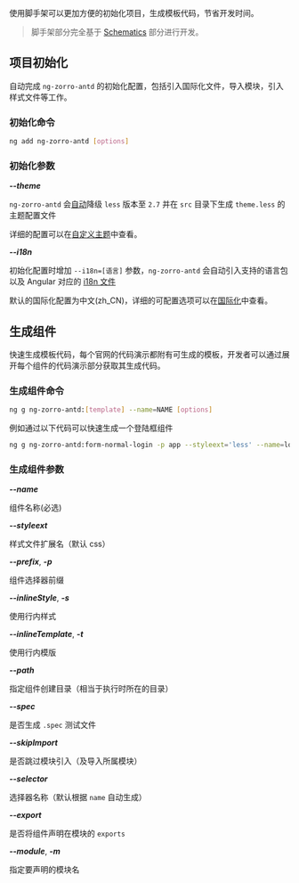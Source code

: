 使用脚手架可以更加方便的初始化项目，生成模板代码，节省开发时间。
> 脚手架部分完全基于 [Schematics](https://blog.angular.io/schematics-an-introduction-dc1dfbc2a2b2) 部分进行开发。

## 项目初始化

自动完成 `ng-zorro-antd` 的初始化配置，包括引入国际化文件，导入模块，引入样式文件等工作。

### 初始化命令

```bash
ng add ng-zorro-antd [options]
```

### 初始化参数

***--theme***

`ng-zorro-antd` 会[自动](https://github.com/angular/angular-cli/issues/10430)降级 `less` 版本至 `2.7` 并在 `src` 目录下生成 `theme.less` 的主题配置文件

详细的配置可以在[自定义主题](/docs/customize-theme/zh)中查看。

***--i18n***

初始化配置时增加 `--i18n=[语言]` 参数，`ng-zorro-antd` 会自动引入支持的语言包以及 Angular 对应的 [i18n 文件](https://angular.io/guide/i18n)

默认的国际化配置为中文(zh_CN)，详细的可配置选项可以在[国际化](/docs/i18n/zh)中查看。

## 生成组件

快速生成模板代码，每个官网的代码演示都附有可生成的模板，开发者可以通过展开每个组件的代码演示部分获取其生成代码。

### 生成组件命令

```bash
ng g ng-zorro-antd:[template] --name=NAME [options]
```

例如通过以下代码可以快速生成一个登陆框组件

```bash
ng g ng-zorro-antd:form-normal-login -p app --styleext='less' --name=login
```

### 生成组件参数

***--name***

组件名称(必选)

***--styleext***

样式文件扩展名（默认 css）

***--prefix***, ***-p***

组件选择器前缀

***--inlineStyle***, ***-s***

使用行内样式

***--inlineTemplate***, ***-t***

使用行内模版

***--path***

指定组件创建目录（相当于执行时所在的目录）

***--spec***

是否生成 `.spec` 测试文件

***--skipImport***

是否跳过模块引入（及导入所属模块）

***--selector***

选择器名称（默认根据 `name` 自动生成）

***--export***

是否将组件声明在模块的 `exports`


***--module***, ***-m***

指定要声明的模块名

